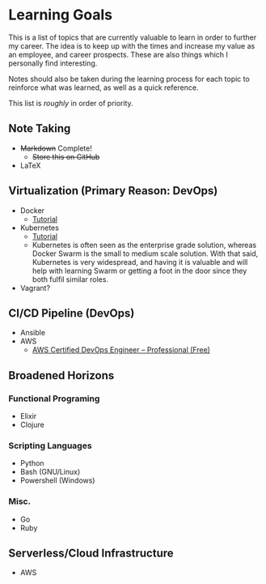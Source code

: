 # Learning Goals
This is a list of topics that are currently valuable to learn in order to further my career. The idea is to keep up with the times and increase my value as an employee, and career prospects. These are also things which I personally find interesting.

Notes should also be taken during the learning process for each topic to reinforce what was learned, as well as a quick reference.

This list is _roughly_ in order of priority.

## Note Taking
*  ~~Markdown~~ Complete!
    * ~~Store this on GitHub~~
* LaTeX 

## Virtualization (Primary Reason: DevOps)
* Docker
    * [Tutorial](https://www.katacoda.com/courses/docker)
* Kubernetes
    * [Tutorial](https://www.katacoda.com/courses/kubernetes)
    * Kubernetes is often seen as the enterprise grade solution, whereas Docker Swarm is the small to medium scale solution. With that said, Kubernetes is very widespread, and having it is valuable and will help with learning Swarm or getting a foot in the door since they both fulfil similar roles.
* Vagrant?

## CI/CD Pipeline (DevOps)
* Ansible
* AWS
    * [AWS Certified DevOps Engineer – Professional (Free)](https://www.aws.training/learningobject/wbc?id=34146)

## Broadened Horizons

### Functional Programing
* Elixir
* Clojure

### Scripting Languages
* Python
* Bash (GNU/Linux)
* Powershell (Windows)

### Misc.
* Go
* Ruby

## Serverless/Cloud Infrastructure
* AWS
